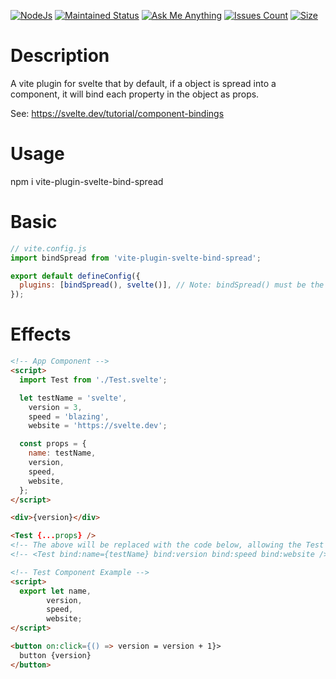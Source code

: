 [![NodeJs][nodejs-image]][nodejs-url]
[![Maintained Status][maintained-image]][maintained-url]
[![Ask Me Anything][ask-image]][ask-url]
[![Issues Count][issues-image]][issues-url]
[![Size][size-image]][size-url]

[nodejs-image]: https://img.shields.io/badge/Node.js-43853D
[nodejs-url]: https://nodejs.org/
[maintained-image]: https://img.shields.io/badge/Maintained%3F-yes-green.svg
[maintained-url]: https://github.com/SanjayDookhoo/vite-plugin-svelte-bind-spread
[ask-image]: https://img.shields.io/badge/Ask%20me-anything-1abc9c.svg
[ask-url]: mailto:sanjaydookhoo@msn.com?subject=vite-plugin-svelte-bind-spread
[issues-image]: https://img.shields.io/github/issues/SanjayDookhoo/vite-plugin-svelte-bind-spread.svg
[issues-url]: https://github.com/SanjayDookhoo/vite-plugin-svelte-bind-spread/issues
[size-image]: https://img.shields.io/bundlephobia/min/vite-plugin-svelte-bind-spread
[size-url]: https://www.npmjs.com/package/vite-plugin-svelte-bind-spread

# Description

A vite plugin for svelte that by default, if a object is spread into a component, it will bind each property in the object as props.

See: https://svelte.dev/tutorial/component-bindings

# Usage

npm i vite-plugin-svelte-bind-spread

# Basic

```javascript
// vite.config.js
import bindSpread from 'vite-plugin-svelte-bind-spread';

export default defineConfig({
  plugins: [bindSpread(), svelte()], // Note: bindSpread() must be the first plugin
});
```

# Effects

```html
<!-- App Component -->
<script>
  import Test from './Test.svelte';

  let testName = 'svelte',
    version = 3,
    speed = 'blazing',
    website = 'https://svelte.dev';

  const props = {
    name: testName,
    version,
    speed,
    website,
  };
</script>

<div>{version}</div>

<Test {...props} />
<!-- The above will be replaced with the code below, allowing the Test component to use the exported variable for value setting also -->
<!-- <Test bind:name={testName} bind:version bind:speed bind:website /> -->
```

```html
<!-- Test Component Example -->
<script>
  export let name,
		version,
		speed,
		website;
</script>

<button on:click={() => version = version + 1}>
  button {version}
</button>

```
